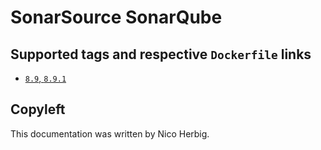 # SonarSource SonarQube

## Supported tags and respective `Dockerfile` links

 * [`8.9`, `8.9.1`](https://github.com/nicoherbigio/docker-sonarsource-sonarqube/blob/master/8.9/debian/default/Dockerfile)

## Copyleft

This documentation was written by Nico Herbig.
